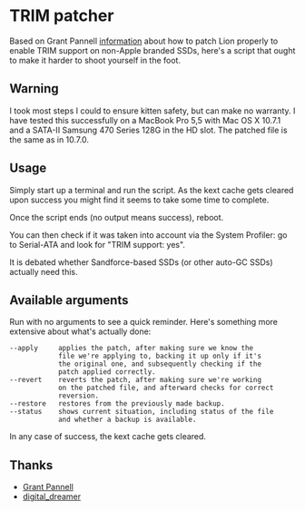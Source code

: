 # TRIM patcher #

Based on Grant Pannell [information](http://digitaldj.net/2011/07/21/trim-enabler-for-lion/) about how to patch
Lion properly to enable TRIM support on non-Apple branded
SSDs, here's a script that ought to make it harder to shoot
yourself in the foot.

## Warning ##

I took most steps I could to ensure kitten safety, but can make no warranty.
I have tested this successfully on a MacBook Pro 5,5 with Mac OS X 10.7.1 and a SATA-II Samsung 470 Series 128G in the HD slot. The patched file is the same as in 10.7.0.

## Usage ##

Simply start up a terminal and run the script.
As the kext cache gets cleared upon success you might find it seems to 
take some time to complete.

Once the script ends (no output means success), reboot.

You can then check if it was taken into account via the System Profiler: go to Serial-ATA and look for "TRIM support: yes".

It is debated whether Sandforce-based SSDs (or other auto-GC SSDs) actually need this.

## Available arguments ##

Run with no arguments to see a quick reminder. Here's something more extensive about what's actually done:

    --apply     applies the patch, after making sure we know the
                file we're applying to, backing it up only if it's
                the original one, and subsequently checking if the
                patch applied correctly.
    --revert    reverts the patch, after making sure we're working
                on the patched file, and afterward checks for correct
                reversion.
    --restore   restores from the previously made backup.
    --status    shows current situation, including status of the file
                and whether a backup is available.

In any case of success, the kext cache gets cleared.

## Thanks ##
 
- [Grant Pannell](http://digitaldj.net/2011/07/21/trim-enabler-for-lion/)
- [digital_dreamer](http://www.insanelymac.com/forum/index.php?s=523f85101e81849b73e6333ed420c6de&showtopic=256493&st=0&p=1680183&#entry1680183)

